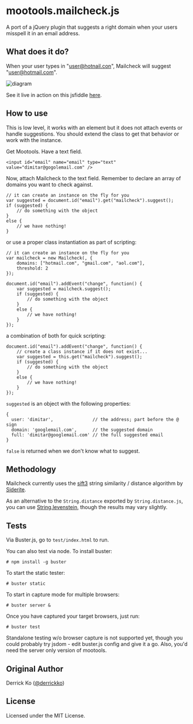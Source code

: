 mootools.mailcheck.js
=====================

A port of a jQuery plugin that suggests a right domain when your users misspell it in an email address.

What does it do?
----------------

When your user types in "user@hotnail.con", Mailcheck will suggest "user@hotmail.com".

![diagram](http://github.com/Kicksend/mailcheck/raw/master/doc/example.png?raw=true)

See it live in action on this jsfiddle [here](http://jsfiddle.net/dimitar/jSn3e/).


How to use
----------

This is low level, it works with an element but it does not attach events or handle suggestions.
You should extend the class to get that behavior or work with the instance.

Get Mootools. Have a text field.

    <input id="email" name="email" type="text" value="dimitar@gogolemail.com" />

Now, attach Mailcheck to the text field. Remember to declare an array of domains you want to check against.

    // it can create an instance on the fly for you
    var suggested = document.id("email").get("mailcheck").suggest();
    if (suggested) {
        // do something with the object
    }
    else {
        // we have nothing!
    }

or use a proper class instantiation as part of scripting:

    // it can create an instance on the fly for you
    var mailcheck = new Mailcheck(, {
        domains: ["hotmail.com", "gmail.com", "aol.com"],
        threshold: 2
    });

    document.id("email").addEvent("change", function() {
        var suggested = mailcheck.suggest();
        if (suggested) {
            // do something with the object
        }
        else {
            // we have nothing!
        }
    });

a combination of both for quick scripting:

    document.id("email").addEvent("change", function() {
        // create a class instance if it does not exist...
        var suggested = this.get("mailcheck").suggest();
        if (suggested) {
            // do something with the object
        }
        else {
            // we have nothing!
        }
    });

`suggested` is an object with the following properties:

    {
      user: 'dimitar',               // the address; part before the @ sign
      domain: 'googlemail.com',      // the suggested domain
      full: 'dimitar@googlemail.com' // the full suggested email
    }

`false` is returned when we don't know what to suggest.

Methodology
-----------
Mailcheck currently uses the [sift3](http://siderite.blogspot.com/2007/04/super-fast-and-accurate-string-distance.html) string similarity / distance algorithm by [Siderite](http://siderite.blogspot.com/).

As an alternative to the `String.distance` exported by `String.distance.js`, you can use [String.levenstein](http://mootools.net/forge/p/string_levenshtein), though the results may vary slightly.

Tests
-----

Via Buster.js, go to `test/index.html` to run.

You can also test via node. To install buster:

    # npm install -g buster
    
To start the static tester:    
    
    # buster static
    
To start in capture mode for multiple browsers:

    # buster server &

Once you have captured your target browsers, just run:

    # buster test

Standalone testing w/o browser capture is not supported yet, though you could probably try jsdom - edit buster.js config and give it a go. Also, you'd need the server only version of mootools.

Original Author
---------------

Derrick Ko ([@derrickko](http://twitter.com/derrickko))

License
-------

Licensed under the MIT License.